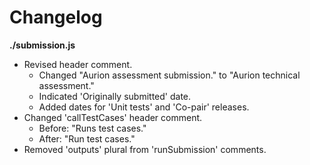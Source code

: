 # Changelog

**./submission.js**
* Revised header comment.
	* Changed "Aurion assessment submission." to "Aurion technical assessment."
	* Indicated 'Originally submitted' date.
	* Added dates for 'Unit tests' and 'Co-pair' releases.
* Changed 'callTestCases' header comment.
	* Before: "Runs test cases."
	* After: "Run test cases."
* Removed 'outputs' plural from 'runSubmission' comments.